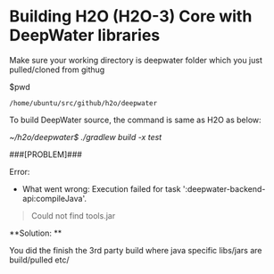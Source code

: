 # Building H2O (H2O-3) Core with DeepWater libraries #


Make sure your working directory is deepwater folder which you just pulled/cloned from githug

$pwd
```
/home/ubuntu/src/github/h2o/deepwater
```

To build DeepWater source, the command is same as H2O as below:

*~/h2o/deepwater$ ./gradlew build -x test*


###[PROBLEM]###

Error:
* What went wrong:
Execution failed for task ':deepwater-backend-api:compileJava'.
> Could not find tools.jar

**Solution: **

You did the finish the 3rd party build where java specific libs/jars are build/pulled etc/

